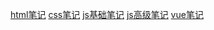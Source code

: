 <a href="/html.html">html笔记</a>
<a href="/css.html">css笔记</a>
<a href="/js.html">js基础笔记</a>
<a href="/js2.html">js高级笔记</a>
<a href="/vue.html">vue笔记</a>

